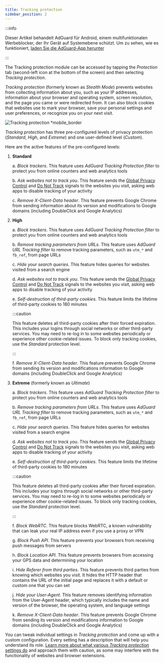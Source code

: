 ```yaml
---
title: Tracking protection
sidebar_position: 2
---
```


:::info

Dieser Artikel behandelt AdGuard für Android, einem multifunktionalen Werbeblocker, der Ihr Gerät auf Systemebene schützt. Um zu sehen, wie es funktioniert, [laden Sie die AdGuard-App herunter](https://agrd.io/download-kb-adblock)

:::

The Tracking protection module can be accessed by tapping the _Protection_ tab (second-left icon at the bottom of the screen) and then selecting _Tracking protection_.

_Tracking protection_ (formerly known as _Stealth Mode_) prevents websites from collecting information about you, such as your IP addresses, information about your browser and operating system, screen resolution, and the page you came or were redirected from. It can also block cookies that websites use to mark your browser, save your personal settings and user preferences, or recognize you on your next visit.

![Tracking protection \*mobile\_border](https://cdn.adtidy.org/blog/new/y5fuztracking_protection.png)

_Tracking protection_ has three pre-configured levels of privacy protection (_Standard_, _High_, and _Extreme_) and one user-defined level (_Custom_).

Here are the active features of the pre-configured levels:

1. **Standard**

   a. _Block trackers_. This feature uses _AdGuard Tracking Protection filter_ to protect you from online counters and web analytics tools

   b. _Ask websites not to track you_. This feature sends the [Global Privacy Control](https://globalprivacycontrol.org/) and [Do Not Track](https://en.wikipedia.org/wiki/Do_Not_Track) signals to the websites you visit, asking web apps to disable tracking of your activity

   c. _Remove X-Client-Data header_. This feature prevents Google Chrome from sending information about its version and modifications to Google domains (including DoubleClick and Google Analytics)

2. **High**

   a. _Block trackers_. This feature uses _AdGuard Tracking Protection filter_ to protect you from online counters and web analytics tools

   b. _Remove tracking parameters from URLs_. This feature uses _AdGuard URL Tracking filter_ to remove tracking parameters, such as `utm_*` and `fb_ref`, from page URLs

   c. _Hide your search queries_. This feature hides queries for websites visited from a search engine

   d. _Ask websites not to track you_. This feature sends the [Global Privacy Control](https://globalprivacycontrol.org/) and [Do Not Track](https://en.wikipedia.org/wiki/Do_Not_Track) signals to the websites you visit, asking web apps to disable tracking of your activity

   e. _Self-destruction of third-party cookies_. This feature limits the lifetime of third-party cookies to 180 minutes

   :::caution

   This feature deletes all third-party cookies after their forced expiration. This includes your logins through social networks or other third-party services. You may need to re-log in to some websites periodically or experience other cookie-related issues. To block only tracking cookies, use the _Standard_ protection level.

   :::

   f. _Remove X-Client-Data header_. This feature prevents Google Chrome from sending its version and modifications information to Google domains (including DoubleClick and Google Analytics)

3. **Extreme** (formerly known as _Ultimate_)

   a. _Block trackers_. This feature uses _AdGuard Tracking Protection filter_ to protect you from online counters and web analytics tools

   b. _Remove tracking parameters from URLs_. This feature uses _AdGuard URL Tracking filter_ to remove tracking parameters, such as `utm_*` and `fb_ref`, from page URLs

   c. _Hide your search queries_. This feature hides queries for websites visited from a search engine

   d. _Ask websites not to track you_. This feature sends the [Global Privacy Control](https://globalprivacycontrol.org/) and [Do Not Track](https://en.wikipedia.org/wiki/Do_Not_Track) signals to the websites you visit, asking web apps to disable tracking of your activity

   e. _Self-destruction of third-party cookies_. This feature limits the lifetime of third-party cookies to 180 minutes

   :::caution

   This feature deletes all third-party cookies after their forced expiration. This includes your logins through social networks or other third-party services. You may need to re-log in to some websites periodically or experience other cookie-related issues. To block only tracking cookies, use the _Standard_ protection level.

   :::

   f. _Block WebRTC_. This feature blocks WebRTC, a known vulnerability that can leak your real IP address even if you use a proxy or VPN

   g. _Block Push API_. This feature prevents your browsers from receiving push messages from servers

   h. _Block Location API_. This feature prevents browsers from accessing your GPS data and determining your location

   i. _Hide Referer from third parties_. This feature prevents third parties from knowing which websites you visit. It hides the HTTP header that contains the URL of the initial page and replaces it with a default or custom one that you can set

   j. _Hide your User-Agent_. This feature removes identifying information from the User-Agent header, which typically includes the name and version of the browser, the operating system, and language settings

   k. _Remove X-Client-Data header_. This feature prevents Google Chrome from sending its version and modifications information to Google domains (including DoubleClick and Google Analytics)

You can tweak individual settings in _Tracking protection_ and come up with a custom configuration. Every setting has a description that will help you understand its role. [Learn more about what various _Tracking protection_ settings do](/general/stealth-mode) and approach them with caution, as some may interfere with the functionality of websites and browser extensions.
